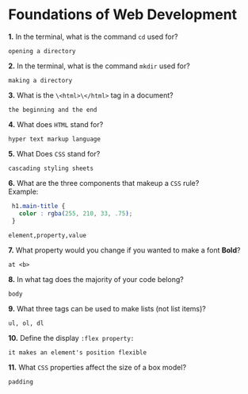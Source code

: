 # Foundations of Web Development

**1.** In the terminal, what is the command `cd` used for?
<!-- enter you answer in the space below -->
```
opening a directory
```

**2.** In the terminal, what is the command `mkdir` used for?
<!-- enter you answer in the space below -->
```
making a directory
```

**3.** What is the `\<html>\</html>` tag in a document?
<!-- enter you answer in the space below -->
```
the beginning and the end
```

**4.** What does `HTML` stand for?
<!-- enter you answer in the space below -->
```
hyper text markup language
```

**5.** What Does `CSS` stand for?
<!-- enter you answer in the space below -->
```
cascading styling sheets
```

**6.** What are the three components that makeup a `CSS` rule? <br> Example:
```css
 h1.main-title {
   color : rgba(255, 210, 33, .75);
 }
```
<!-- enter you answer in the space below -->
```
element,property,value
```

**7.** What property would you change if you wanted to make a font **Bold**?
<!-- enter you answer in the space below -->
```
at <b>
```

**8.** In what tag does the majority of your code belong?
<!-- enter you answer in the space below -->
```
body
```

**9.** What three tags can be used to make lists (not list items)?
<!-- enter you answer in the space below -->
```
ul, ol, dl
```

**10.** Define the display `:flex property:`
<!-- enter you answer in the space below -->
```
it makes an element's position flexible
```

**11.** What `CSS` properties affect the size of a box model?
<!-- enter you answer in the space below -->
```
padding
```